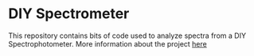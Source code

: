 # DIY Spectrometer

This repository contains bits of code used to analyze spectra from a DIY Spectrophotometer. More information about the project [here](http://www.cristinagreen.com/diy-spectrometer)
